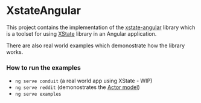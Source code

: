 # XstateAngular

This project contains the implementation of the [xstate-angular](https://www.npmjs.com/package/xstate-angular) library which is a toolset for using [XState](https://xstate.js.org/) library in an Angular application.

There are also real world examples which demonostrate how the library works.

### How to run the examples
 - `ng serve conduit` (a real world app using XState - WIP)
 - `ng serve reddit` (demonostrates the [Actor model](https://xstate.js.org/docs/guides/actors.html#actors))
 - `ng serve examples`

